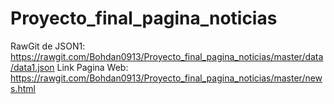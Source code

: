 # Proyecto_final_pagina_noticias
RawGit de JSON1: https://rawgit.com/Bohdan0913/Proyecto_final_pagina_noticias/master/data/data1.json
Link Pagina Web: https://rawgit.com/Bohdan0913/Proyecto_final_pagina_noticias/master/news.html

